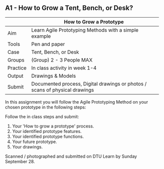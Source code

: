 ## A1 - How to Grow a Tent, Bench, or Desk?

|          |  How to Grow a Prototype   |
|----      |-----|
|  Aim     | Learn Agile Prototyping Methods with a simple example  |
| Tools    | Pen and paper|
| Case     | Tent, Bench, or Desk |
| Groups   | (Group) 2 - 3 People MAX|
| Practice | In class activity in week 1-4|
| Output   | Drawings & Models |
| Submit   | Documented process, Digital drawings or photos / scans of physical drawings |

In this assignment you will follow the Agile Prototyping Method on your chosen prototype in the following steps:

Follow the in class steps and submit:

1. Your 'How to grow a prototype' process.
2. Your identified prototype features.
3. Your identified prototype functions.
4. Your future prototype.
5. Your drawings.

Scanned / photographed and submitted on DTU Learn by Sunday September 28.

<!-- ### 1. Identify the functions
* Define the functions of a cup
* What features of a cup support these functions?

### 2. Ide

### 2. Feature variables
* Imagine a universal cup designing system;
  * The system could design any cup.
  * How would the features for different cups
  * What variables would these features have?
  * Could you define the range of the variables that could support any cup?
 
### 3. Out of order?
* Thinking procedurally, in what order would we apply those functions to the design?
* Can we find a universal 'pseudo' developmental sequence for any cup?
* Which feature would happen first?

### 4. Is is growing?
* Could we consider these functional variables to be a bit like the suppression and expression of genes in a growing organism?
-->

<!--
# A1 Future
![METHOD_01](https://github.com/timmcginley/Agile-Prototyping/assets/1415855/ac03d956-ba92-4f61-8026-1a3a81bf6086)

This part identifies the near, medium and long term future that will provide the future context of your groups agile prototype. Introduce Agile Principles and Processes
Identify artefact or system from contexts and its 'features'.

Detail:
* Define your [future design experience]
* Define your building sytem for your group - individually gather the challenges to this system and hwo you will support your group.

All work should be compiled into a single [markdown] document. This can be directly submitted on Learn, or better you could share a link to your groups own github repository. Please see this link on the parallel advnaced BIM course for information about using [github].

## Submission Details

A markDown File (called A1-Team-XX) that includes:

1. At least one paragraph for each future near mid and far (you will use these to generate needs in [A2])
1. A timeline diagram that tells us the year of the 3 futures
1. System selection
1. [Gene] System focus with justification
1. Project Selection and justification
1. Planet A or B focus wiht justification.


## Learning Objectives
1. Identify a building system or product that has or could address a current or emerging disciplinary problem in the architecture, engineering and construction industry.
8. Define the three horizons of a future scenario and explore the future of the AP.

-->

[future design experience]: /Agile/Concepts/DesignExperience
[Reverse engineer]: /Agile/Concepts/ReverseEngineer
[markdown]: /Agile/Concepts/MarkDown
[github]: /Agile/Concepts/Github
[A2]: /Agile/Assignments/A2
[Gene]: /Agile/Genes


